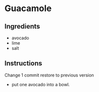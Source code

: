 # Guacamole
## Ingredients
* avocado
* lime
* salt
## Instructions
Change 1 commit
restore to previous version
* put one avocado into a bowl.
